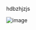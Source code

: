 hdbzhjzjs

![image](https://github.com/user-attachments/assets/55167150-c25e-4a4f-a02d-7b6dae39b29e)
